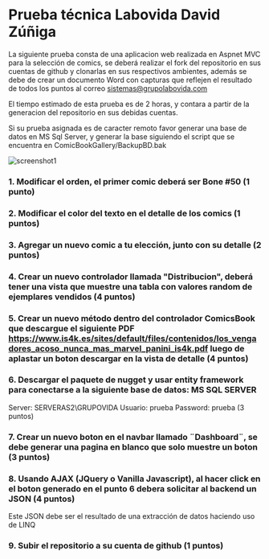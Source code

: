 ﻿# Prueba técnica Labovida David Zúñiga
 
 La siguiente prueba consta de una aplicacion web realizada en Aspnet MVC para la selección de comics, se deberá realizar el fork del 
 repositorio en sus cuentas de github y clonarlas en sus respectivos ambientes, además se debe de crear un documento Word con capturas que reflejen el resultado de todos los   puntos al correo sistemas@grupolabovida.com
 
 El tiempo estimado de esta prueba es de 2 horas, y contara a partir de la generacion del repositorio en sus debidas cuentas. 
 
 Si su prueba asignada es de caracter remoto favor generar una base de datos en MS Sql Server, y generar la base siguiendo el script que se encuentra en ComicBookGallery/BackupBD.bak

![screenshot1](https://github.com/sarn1/example-aspnet-mvc/blob/master/screenshot1.png)

### 1. Modificar el orden, el primer comic deberá ser Bone #50 (1 punto) ###
### 2. Modificar el color del texto en el detalle de los comics (1 puntos) ###
### 3. Agregar un nuevo comic a tu elección, junto con su detalle (2 puntos) ###
### 4. Crear un nuevo controlador llamada "Distribucion", deberá tener una vista que muestre una tabla con valores random de ejemplares vendidos (4 puntos) ###
### 5. Crear un nuevo método dentro del controlador ComicsBook que descargue el siguiente PDF https://www.is4k.es/sites/default/files/contenidos/los_vengadores_acoso_nunca_mas_marvel_panini_is4k.pdf luego de aplastar un boton descargar en la vista de detalle (4 puntos) ###
### 6. Descargar el paquete de nugget y usar entity framework para conectarse a la siguiente base de datos: MS SQL SERVER ###
Server: SERVERAS2\GRUPOVIDA 
Usuario: prueba
Password: prueba (3 puntos) 
### 7. Crear un nuevo boton en el navbar llamado ¨Dashboard¨, se debe generar una pagina en blanco que solo muestre un boton (3 puntos) ###
### 8. Usando AJAX (JQuery o Vanilla Javascript), al hacer click en el boton generado en el punto 6 debera solicitar al backend un JSON (4 puntos) ###
Este JSON debe ser el resultado de una extracción de datos haciendo uso de LINQ
### 9. Subir el repositorio a su cuenta de github (1 puntos) ###
